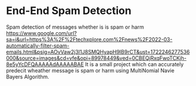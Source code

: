 # End-End Spam Detection
Spam detection of messages whether is is spam or harm
https://www.google.com/url?sa=i&url=https%3A%2F%2Ftechxplore.com%2Fnews%2F2022-03-automatically-filter-spam-emails.html&psig=AOvVaw2j3I1J8SMQHyapH9IB9rCT&ust=1722246277536000&source=images&cd=vfe&opi=89978449&ved=0CBEQjRxqFwoTCKjh-8e5yYcDFQAAAAAdAAAAABAE
It is a small project which can accurately predecit wheather message is spam or harm using MultiNomial Navie Bayers Algorithm.
